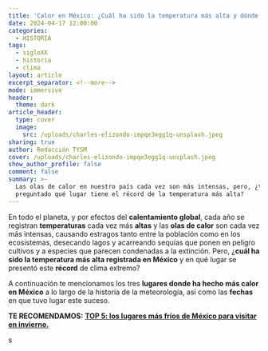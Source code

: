 ```yaml
---
title: 'Calor en México: ¿Cuál ha sido la temperatura más alta y dónde se registró?'
date: 2024-04-17 12:00:00
categories:
  - HISTORIA
tags:
  - sigloXX
  - historia
  - clima
layout: article
excerpt_separator: <!--more-->
mode: immersive
header:
  theme: dark
article_header:
  type: cover
  image:
    src: /uploads/charles-elizondo-impqe3egg1q-unsplash.jpeg
sharing: true
author: Redacción TYSM
cover: /uploads/charles-elizondo-impqe3egg1q-unsplash.jpeg
show_author_profile: false
comment: false
summary: >-
  Las olas de calor en nuestro país cada vez son más intensas, pero, ¿te has
  preguntado qué lugar tiene el récord de la temperatura más alta?
---
```

En todo el planeta, y por efectos del **calentamiento global**, cada año se registran **temperaturas** cada vez más **altas** y las **olas de calor** son cada vez más intensas, causando estragos tanto entre la población como en los ecosistemas, desecando lagos y acarreando sequías que ponen en peligro cultivos y a especies que parecen condenadas a la extinción. Pero, ¿**cuál ha sido la temperatura más alta registrada en México** y en qué lugar se presentó este **récord** de clima extremo?

A continuación te mencionamos los tres **lugares donde ha hecho más calor en México** a lo largo de la historia de la meteorología, así como las **fechas** en que tuvo lugar este suceso.

**TE RECOMENDAMOS:** [**TOP 5: los lugares más fríos de México para visitar en invierno.**](https://blog.tonoysumariachi.com/turismo/2023/12/05/top-5-los-lugares-m%C3%A1s-fr%C3%ADos-de-m%C3%A9xico-para-visitar-en-invierno.html)

s